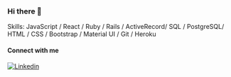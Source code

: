 ### Hi there 👋

<!--
**opomeroy26/opomeroy26** is a ✨ _special_ ✨ repository because its `README.md` (this file) appears on your GitHub profile.

Here are some ideas to get you started:

- 🌱 I’m currently learning [JavaScript Algorithms and Data Structures](https://www.udemy.com/course/js-algorithms-and-data-structures-masterclass/)
- 👯 I’m looking to collaborate on anything!
- 📫 How to reach me: opomeroy26@gmail.com
-->

Skills: JavaScript / React / Ruby / Rails / ActiveRecord/ SQL / PostgreSQL/ HTML / CSS / Bootstrap / Material UI / Git / Heroku 

#### Connect with me
<a href="(https://www.linkedin.com/in/olivia-pomeroy-367578176/)">
  <img
    alt="Linkedin"
    src="https://img.shields.io/badge/LinkedIn-0077B5?style=for-the-badge&logo=linkedin&logoColor=white"
  />
</a>
